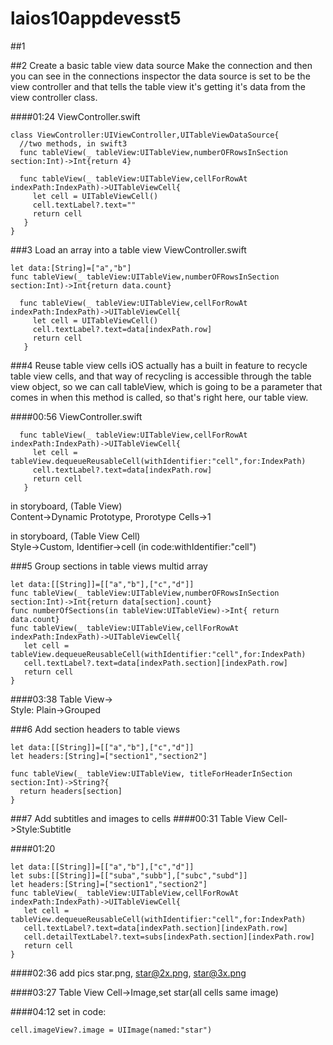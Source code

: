 # laios10appdevesst5
##1

##2 Create a basic table view data source
Make the connection and then you can see in the connections inspector the data source is set to
be the view controller and that tells the table view it's getting it's data from the view controller class.  

####01:24
ViewController.swift
```
class ViewController:UIViewController,UITableViewDataSource{
  //two methods, in swift3
  func tableView(_ tableView:UITableView,numberOFRowsInSection section:Int)->Int{return 4}
  
  func tableView(_ tableView:UITableView,cellForRowAt indexPath:IndexPath)->UITableViewCell{
     let cell = UITableViewCell()
     cell.textLabel?.text=""
     return cell
   }
}
```
###3 Load an array into a table view
ViewController.swift
```
let data:[String]=["a","b"]
func tableView(_ tableView:UITableView,numberOFRowsInSection section:Int)->Int{return data.count}

  func tableView(_ tableView:UITableView,cellForRowAt indexPath:IndexPath)->UITableViewCell{
     let cell = UITableViewCell()
     cell.textLabel?.text=data[indexPath.row]
     return cell
   }
```
###4 Reuse table view cells
iOS actually has a built in feature to recycle table view cells, and that way of recycling is accessible through the table view object, so we can call tableView, which is going to be a parameter that comes in when this method is called, so that's right here, our table view.  

####00:56
ViewController.swift
```
  func tableView(_ tableView:UITableView,cellForRowAt indexPath:IndexPath)->UITableViewCell{
     let cell = tableView.dequeueReusableCell(withIdentifier:"cell",for:IndexPath)
     cell.textLabel?.text=data[indexPath.row]
     return cell
   }
```
in storyboard, (Table View)  
Content->Dynamic Prototype, Prorotype Cells->1  

in storyboard, (Table View Cell)  
Style->Custom, Identifier->cell  (in code:withIdentifier:"cell")  

###5 Group sections in table views
multid array
```
let data:[[String]]=[["a","b"],["c","d"]]
func tableView(_ tableView:UITableView,numberOFRowsInSection section:Int)->Int{return data[section].count}
func numberOfSections(in tableView:UITableView)->Int{ return data.count}
func tableView(_ tableView:UITableView,cellForRowAt indexPath:IndexPath)->UITableViewCell{
   let cell = tableView.dequeueReusableCell(withIdentifier:"cell",for:IndexPath)
   cell.textLabel?.text=data[indexPath.section][indexPath.row]
   return cell
}
```
####03:38
Table View->  
Style: Plain->Grouped


###6 Add section headers to table views
```
let data:[[String]]=[["a","b"],["c","d"]]
let headers:[String]=["section1","section2"]

func tableView(_ tableView:UITableView, titleForHeaderInSection section:Int)->String?{
  return headers[section]
}
```
###7 Add subtitles and images to cells
####00:31
Table View Cell->Style:Subtitle

####01:20
```
let data:[[String]]=[["a","b"],["c","d"]]
let subs:[[String]]=[["suba","subb"],["subc","subd"]]
let headers:[String]=["section1","section2"]
func tableView(_ tableView:UITableView,cellForRowAt indexPath:IndexPath)->UITableViewCell{
   let cell = tableView.dequeueReusableCell(withIdentifier:"cell",for:IndexPath)
   cell.textLabel?.text=data[indexPath.section][indexPath.row]
   cell.detailTextLabel?.text=subs[indexPath.section][indexPath.row]
   return cell
}
```
####02:36 add pics
star.png, star@2x.png, star@3x.png  


####03:27
Table View Cell->Image,set star(all cells same image)  

####04:12
set in code:
```
cell.imageView?.image = UIImage(named:"star")

